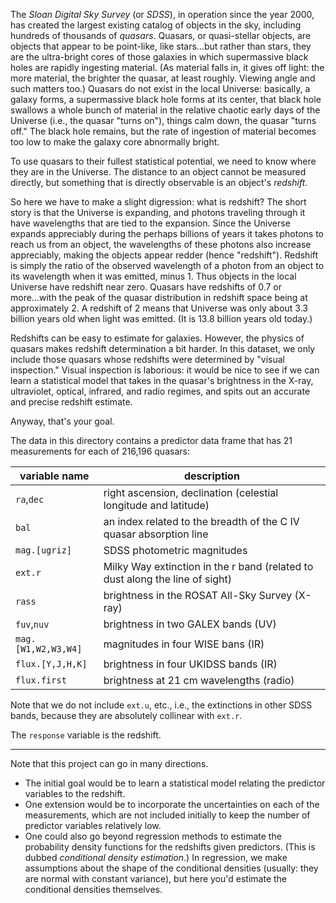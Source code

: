 
The *Sloan Digital Sky Survey* (or *SDSS*), in operation since the year 2000, has created the largest existing catalog of objects in the sky, including hundreds of thousands of *quasars*. Quasars, or quasi-stellar objects, are objects that appear to be point-like, like stars...but rather than stars, they are the ultra-bright cores of those galaxies in which supermassive black holes are rapidly ingesting material. (As material falls in, it gives off light: the more material, the brighter the quasar, at least roughly. Viewing angle and such matters too.) Quasars do not exist in the local Universe: basically, a galaxy forms, a supermassive black hole forms at its center, that black hole swallows a whole bunch of material in the relative chaotic early days of the Universe (i.e., the quasar "turns on"), things calm down, the quasar "turns off." The black hole remains, but the rate of ingestion of material becomes too low to make the galaxy core abnormally bright.

To use quasars to their fullest statistical potential, we need to know where they are in the Universe. The distance to an object cannot be measured directly, but something that is directly observable is an object's *redshift*.

So here we have to make a slight digression: what is redshift? The short story is that the Universe is expanding, and photons traveling through it have wavelengths that are tied to the expansion. Since the Universe expands appreciably during the perhaps billions of years it takes photons to reach us from an object, the wavelengths of these photons also increase appreciably, making the objects appear redder (hence "redshift"). Redshift is simply the ratio of the observed wavelength of a photon from an object to its wavelength when it was emitted, minus 1. Thus objects in the local Universe have redshift near zero. Quasars have redshifts of 0.7 or more...with the peak of the quasar distribution in redshift space being at approximately 2. A redshift of 2 means that Universe was only about 3.3 billion years old when light was emitted. (It is 13.8 billion years old today.)

Redshifts can be easy to estimate for galaxies. However, the physics of quasars makes redshift determination a bit harder. In this dataset, we only include those quasars whose redshifts were determined by "visual inspection." Visual inspection is laborious: it would be nice to see if we can learn a statistical model that takes in the quasar's brightness in the X-ray, ultraviolet, optical, infrared, and radio regimes, and spits out an accurate and precise redshift estimate.

Anyway, that's your goal.

The data in this directory contains a predictor data frame that has 21 measurements for each of 216,196 quasars:

| variable name | description |
| ------------- | ----------- |
| `ra`,`dec` | right ascension, declination (celestial longitude and latitude) |
| `bal` | an index related to the breadth of the C IV quasar absorption line |
| `mag.[ugriz]` | SDSS photometric magnitudes |
| `ext.r` | Milky Way extinction in the r band (related to dust along the line of sight) |
| `rass` | brightness in the ROSAT All-Sky Survey (X-ray) |
| `fuv`,`nuv` | brightness in two GALEX bands (UV) |
| `mag.[W1,W2,W3,W4]` | magnitudes in four WISE bans (IR) |
| `flux.[Y,J,H,K]` | brightness in four UKIDSS bands (IR) | 
| `flux.first` | brightness at 21 cm wavelengths (radio) |

Note that we do not include `ext.u`, etc., i.e., the extinctions in other SDSS bands, because they are absolutely collinear with `ext.r`. 

The `response` variable is the redshift.

---

Note that this project can go in many directions.

- The initial goal would be to learn a statistical model relating the predictor variables to the redshift.
- One extension would be to incorporate the uncertainties on each of the measurements, which are not included initially to keep the number of predictor variables relatively low.
- One could also go beyond regression methods to estimate the probability density functions for the redshifts given predictors. (This is dubbed *conditional density estimation*.) In regression, we make assumptions about the shape of the conditional densities (usually: they are normal with constant variance), but here you'd estimate the conditional densities themselves.

